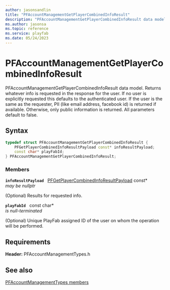 ```yaml
---
author: jasonsandlin
title: "PFAccountManagementGetPlayerCombinedInfoResult"
description: "PFAccountManagementGetPlayerCombinedInfoResult data model. Returns whatever info is requested in the response for the user. If no user is explicitly requested this defaults to the authenticated user. If the user is the same as the requester, PII (like email address, facebook id) is returned if available. Otherwise, only public information is returned. All parameters default to false."
ms.author: jasonsa
ms.topic: reference
ms.service: playfab
ms.date: 05/24/2023
---
```


# PFAccountManagementGetPlayerCombinedInfoResult  

PFAccountManagementGetPlayerCombinedInfoResult data model. Returns whatever info is requested in the response for the user. If no user is explicitly requested this defaults to the authenticated user. If the user is the same as the requester, PII (like email address, facebook id) is returned if available. Otherwise, only public information is returned. All parameters default to false.  

## Syntax  
  
```cpp
typedef struct PFAccountManagementGetPlayerCombinedInfoResult {  
    PFGetPlayerCombinedInfoResultPayload const* infoResultPayload;  
    const char* playFabId;  
} PFAccountManagementGetPlayerCombinedInfoResult;  
```
  
### Members  
  
**`infoResultPayload`** &nbsp; [PFGetPlayerCombinedInfoResultPayload](../../pftypes/structs/pfgetplayercombinedinforesultpayload.md) const*  
*may be nullptr*  
  
(Optional) Results for requested info.
  
**`playFabId`** &nbsp; const char*  
*is null-terminated*  
  
(Optional) Unique PlayFab assigned ID of the user on whom the operation will be performed.
  
  
## Requirements  
  
**Header:** PFAccountManagementTypes.h
  
## See also  
[PFAccountManagementTypes members](../pfaccountmanagementtypes_members.md)  

  
  
